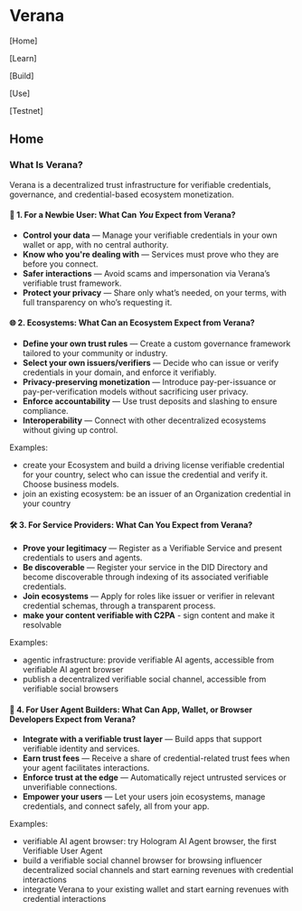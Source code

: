# Verana

[Home]

[Learn]

[Build]

[Use]

[Testnet]

## Home

### What Is Verana?

Verana is a decentralized trust infrastructure for verifiable credentials, governance, and credential-based ecosystem monetization.

#### 🌱 1. For a Newbie User: What Can *You* Expect from Verana?

- **Control your data** — Manage your verifiable credentials in your own wallet or app, with no central authority.
- **Know who you're dealing with** — Services must prove who they are before you connect.
- **Safer interactions** — Avoid scams and impersonation via Verana’s verifiable trust framework.
- **Protect your privacy** — Share only what’s needed, on your terms, with full transparency on who’s requesting it.

#### 🌐 2. Ecosystems: What Can an Ecosystem Expect from Verana?

- **Define your own trust rules** — Create a custom governance framework tailored to your community or industry.
- **Select your own issuers/verifiers** — Decide who can issue or verify credentials in your domain, and enforce it verifiably.
- **Privacy-preserving monetization** — Introduce pay-per-issuance or pay-per-verification models without sacrificing user privacy.
- **Enforce accountability** — Use trust deposits and slashing to ensure compliance.
- **Interoperability** — Connect with other decentralized ecosystems without giving up control.

Examples:

- create your Ecosystem and build a driving license verifiable credential for your country, select who can issue the credential and verify it. Choose business models.
- join an existing ecosystem: be an issuer of an Organization credential in your country

#### 🛠️ 3. For Service Providers: What Can You Expect from Verana?

- **Prove your legitimacy** — Register as a Verifiable Service and present credentials to users and agents.
- **Be discoverable** — Register your service in the DID Directory and become discoverable through indexing of its associated verifiable credentials.
- **Join ecosystems** — Apply for roles like issuer or verifier in relevant credential schemas, through a transparent process.
- **make your content verifiable with C2PA** - sign content and make it resolvable

Examples:

- agentic infrastructure: provide verifiable AI agents, accessible from verifiable AI agent browser
- publish a decentralized verifiable social channel, accessible from verifiable social browsers

#### 📱 4. For User Agent Builders: What Can App, Wallet, or Browser Developers Expect from Verana?

- **Integrate with a verifiable trust layer** — Build apps that support verifiable identity and services.
- **Earn trust fees** — Receive a share of credential-related trust fees when your agent facilitates interactions.
- **Enforce trust at the edge** — Automatically reject untrusted services or unverifiable connections.
- **Empower your users** — Let your users join ecosystems, manage credentials, and connect safely, all from your app.

Examples:

- verifiable AI agent browser: try Hologram AI Agent browser, the first Verifiable User Agent
- build a verifiable social channel browser for browsing influencer decentralized social channels and start earning revenues with credential interactions
- integrate Verana to your existing wallet and start earning revenues with credential interactions
